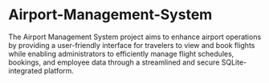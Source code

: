 # Airport-Management-System
The Airport Management System project aims to enhance airport operations by providing a user-friendly interface for travelers to view and book flights while enabling administrators to efficiently manage flight schedules, bookings, and employee data through a streamlined and secure SQLite-integrated platform.
